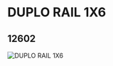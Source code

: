 # DUPLO RAIL 1X6
## 12602
![DUPLO RAIL 1X6](https://lc-www-live-s.legocdn.com/media/bricks/5/2/6036418.jpg)